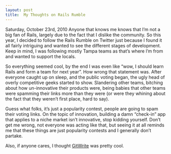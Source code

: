 ```yaml
---
layout: post
title:  My Thoughts on Rails Rumble
---
```


Saturday, October 23rd, 2010
Anyone that knows me knows that I’m not a big fan of Rails, largely due to the fact that I dislike the community. So this year, I decided to follow the Rails Rumble on Twitter just because I found it all fairly intriguing and wanted to see the different stages of development. Keep in mind, I was following mostly Tampa teams as that’s where I’m from and wanted to support the locals.

So everything seemed cool, by the end I was even like “wow, I should learn Rails and form a team for next year”. How wrong that statement was. After everyone caught up on sleep, and the public voting began, the ugly head of overly competitive geeks started to show. Slandering other teams, bitching about how un-innovative their products were, being babies that other teams were spamming their links more than they were (or were they whining about the fact that they weren’t first place, hard to say).

Guess what folks, it’s just a popularity contest, people are going to spam their voting links. On the topic of innovation, building a damn “check-in” app that applies to a niche market isn’t innovative, stop kidding yourself. Don’t get me wrong, not everyone was acting like that, but seeing it at all reminds me that these things are just popularity contests and I generally don’t partake.

Also, if anyone cares, I thought [GitWrite](http://gitwrite.com/) was pretty cool.
